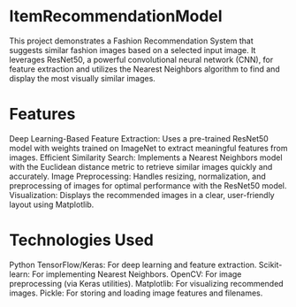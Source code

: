 # ItemRecommendationModel
This project demonstrates a Fashion Recommendation System that suggests similar fashion images based on a selected input image. It leverages ResNet50, a powerful convolutional neural network (CNN), for feature extraction and utilizes the Nearest Neighbors algorithm to find and display the most visually similar images.

# Features
Deep Learning-Based Feature Extraction: Uses a pre-trained ResNet50 model with weights trained on ImageNet to extract meaningful features from images.
Efficient Similarity Search: Implements a Nearest Neighbors model with the Euclidean distance metric to retrieve similar images quickly and accurately.
Image Preprocessing: Handles resizing, normalization, and preprocessing of images for optimal performance with the ResNet50 model.
Visualization: Displays the recommended images in a clear, user-friendly layout using Matplotlib.

# Technologies Used
Python
TensorFlow/Keras: For deep learning and feature extraction.
Scikit-learn: For implementing Nearest Neighbors.
OpenCV: For image preprocessing (via Keras utilities).
Matplotlib: For visualizing recommended images.
Pickle: For storing and loading image features and filenames.

